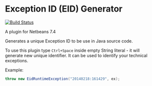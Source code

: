 Exception ID (EID) Generator
============================

[![Build Status](https://travis-ci.org/wavesoftware/eid-generator.png)](https://travis-ci.org/wavesoftware/eid-generator)

A plugin for Netbeans 7.4

Generates a unique Exception ID to be use in Java source code.

To use this plugin type `Ctrl+Space` inside empty String literal - it will generate new unique identifier. It can be used to identify your technical exceptions.

Example:

```java
throw new EidRuntimeException("20140218:161429", ex);
```